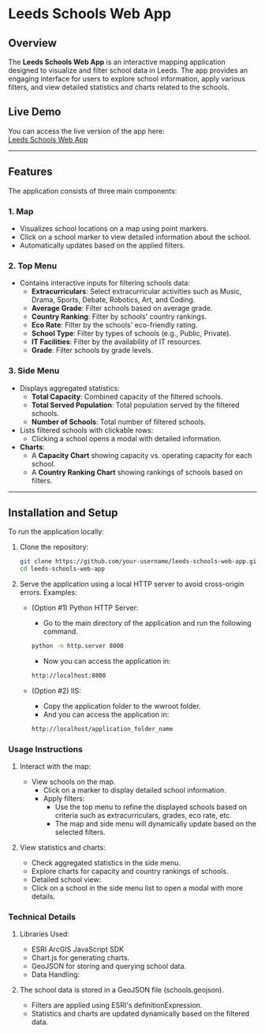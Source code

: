 # Leeds Schools Web App

## Overview

The **Leeds Schools Web App** is an interactive mapping application designed to visualize and filter school data in Leeds. The app provides an engaging interface for users to explore school information, apply various filters, and view detailed statistics and charts related to the schools.

## Live Demo

You can access the live version of the app here:  
[Leeds Schools Web App](https://a-abdelkarim.github.io/leeds_schools/)

---


## Features

The application consists of three main components:

### 1. **Map**
   - Visualizes school locations on a map using point markers.
   - Click on a school marker to view detailed information about the school.
   - Automatically updates based on the applied filters.

### 2. **Top Menu**
   - Contains interactive inputs for filtering schools data:
     - **Extracurriculars**: Select extracurricular activities such as Music, Drama, Sports, Debate, Robotics, Art, and Coding.
     - **Average Grade**: Filter schools based on average grade.
     - **Country Ranking**: Filter by schools' country rankings.
     - **Eco Rate**: Filter by the schools' eco-friendly rating.
     - **School Type**: Filter by types of schools (e.g., Public, Private).
     - **IT Facilities**: Filter by the availability of IT resources.
     - **Grade**: Filter schools by grade levels.

### 3. **Side Menu**
   - Displays aggregated statistics:
     - **Total Capacity**: Combined capacity of the filtered schools.
     - **Total Served Population**: Total population served by the filtered schools.
     - **Number of Schools**: Total number of filtered schools.
   - Lists filtered schools with clickable rows:
     - Clicking a school opens a modal with detailed information.
   - **Charts**:
     - A **Capacity Chart** showing capacity vs. operating capacity for each school.
     - A **Country Ranking Chart** showing rankings of schools based on filters.

---

## Installation and Setup

To run the application locally:

1. Clone the repository:

   ```bash
   git clone https://github.com/your-username/leeds-schools-web-app.git
   cd leeds-schools-web-app
   ```

2. Serve the application using a local HTTP server to avoid cross-origin errors. Examples:
    - (Option #1) Python HTTP Server:
        - Go to the main directory of the application and run the following command.
        ```bash
        python -m http.server 8000
        ```
        - Now you can access the application in:
        ```bash
        http://localhost:8000
        ```

    - (Option #2) IIS:
        - Copy the application folder to the wwroot folder.
        - And you can access the application in:
        ```bash
        http://localhost/application_folder_name
        ```
        
### Usage Instructions

1. Interact with the map:

    - View schools on the map.
        - Click on a marker to display detailed school information.
        - Apply filters:
            - Use the top menu to refine the displayed schools based on criteria such as extracurriculars, grades, eco rate, etc.
            - The map and side menu will dynamically update based on the selected filters.

2. View statistics and charts:

    - Check aggregated statistics in the side menu.
    - Explore charts for capacity and country rankings of schools.
    - Detailed school view:
    - Click on a school in the side menu list to open a modal with more details.


### Technical Details
1. Libraries Used:
    - ESRI ArcGIS JavaScript SDK
    - Chart.js for generating charts.
    - GeoJSON for storing and querying school data.
    - Data Handling:

2. The school data is stored in a GeoJSON file (schools.geojson).
    - Filters are applied using ESRI's definitionExpression.
    - Statistics and charts are updated dynamically based on the filtered data.